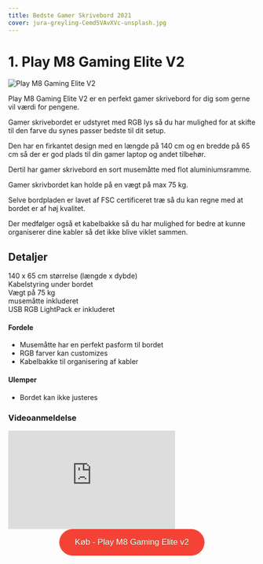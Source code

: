 ```yaml
---
title: Bedste Gamer Skrivebord 2021
cover: jura-greyling-Cemd5VAvXVc-unsplash.jpg
---
```


# 1. Play M8 Gaming Elite V2

![Play M8 Gaming Elite V2](/play-m8-gaming-elite.jpg)

Play M8 Gaming Elite V2 er en perfekt gamer skrivebord for dig som gerne vil værdi for pengene. 

Gamer skrivebordet er udstyret med RGB lys så du har mulighed for at skifte til den farve du synes passer bedste til dit setup.

Den har en firkantet design med en længde på 140 cm og en bredde på 65 cm så der er god plads til din gamer laptop og andet tilbehør.

Dertil har gamer skrivebord en sort musemåtte med flot aluminiumsramme. 

Gamer skrivbordet kan holde på en vægt på max 75 kg. 

Selve bordpladen er lavet af FSC certificeret træ så du kan regne med at bordet er af høj kvalitet.

Der medfølger også et kabelbakke så du har mulighed for bedre at kunne organiserer dine kabler så det ikke blive viklet sammen.


## Detaljer

140 x 65 cm størrelse (længde x dybde) <br>
Kabelstyring under bordet<br>
Vægt på 75 kg <br>
musemåtte inkluderet <br>
USB RGB LightPack er inkluderet <br>

#### Fordele

- Musemåtte har en perfekt pasform til bordet
- RGB farver kan customizes
- Kabelbakke til organisering af kabler

#### Ulemper

- Bordet kan ikke justeres

### Videoanmeldelse

<div style="position: relative
        paddingBottom: 56.25% /* 16:9 */,
        paddingTop: 25,
        height: 0">

 <iframe width="340" height="200" style="          position: absolute,
          top: 0,
          left: 0,
          width: 100%,
          height: 100%"
src="https://www.youtube.com/embed/5NJB9hUageA" SameSite=None
frameborder="0" 
allow="accelerometer; autoplay; encrypted-media; gyroscope; picture-in-picture" 
allowfullscreen></iframe>
</div>

<div style="text-align: center">
<a href="https://www.partner-ads.com/dk/klikbanner.php?partnerid=29353&bannerid=67785&htmlurl=https://www.proshop.dk/Gamer-Bord/Play-M8-Gaming-Elite-v2-Stealth-edition-Gamer-Bord/2914192" target="_blank"  style="background-color:#f44336; 
	border-radius:28px;
	border:1px solid #f44336;
	display:inline-block;
	cursor:pointer;
	color:#ffffff;
	font-family:Arial;
	font-size:17px;
	padding:16px 31px;
	text-decoration:none;
	text-shadow:0px 1px 0px #2f6627;" >Køb - Play M8 Gaming Elite v2 </a>
</div>

<br><br>

<!-- # 2. Arozzi Arena Gaming Desk

![Arozzi Arena Gaming Desk](/arozzi-arena-gaming-desk.jpg)

Arozzi Arena Gaming Desk er en god billig gamer bærbar for dig som gerne vil bruge den til dagligt forbrug og samtidig få god performance når det kommer til gaming.

En af de ting man først ting man lægger mærke til med laptopen er dens hængsel som giver muligheden for at den kan blive stillet på en 180°C vinkel. 

Gamer laptopen har et robust design og den sorte matte-black farve er en fryd for øjnene. Dertil har laptopen lenovos logo som skifter farve
når du vender laptopen til siden. 

Keyboardet har en god følighed når du taster på den og så har den desuden led løs som er et nich touch.

En af det helt store ting ved denn gamer bærbar er dens skærm. 

Den har nemlig en skærmoplysning på 120hz som giver en bedre gaming oplevelse fordi opdateringshastigheden er hurtigere.

Når det kommer til spil kan Lenovo legion 5 trækker de fleste AAA spil med god FPS hvis du sætter indstillinger til medium eller high.

Alt i alt kan denne gamer bærbare klart anbefales hvis du leder efter en billig gamer laptop som også kan spille spil i høj kvalitet. 

## Specs

Full HD Skærm (1920 x 1080) <br>
Ryzen 5 4600H / 2.9 GHz<br>
NVIDIA GeForce RTX 2060 <br>
Hukommelse: 16 GB RAM <br>
Lagerkapacitet:  512 GB SSD <br>

#### Fordele

- Godt keyboard
- Robust design
- 120hz skærmoplysning

#### Ulemper

- Mouse pad er lavet af plastik

### Videoanmeldelse

<div style="position: relative
        paddingBottom: 56.25% /* 16:9 */,
        paddingTop: 25,
        height: 0">

 <iframe width="340" height="200" style="          position: absolute,
          top: 0,
          left: 0,
          width: 100%,
          height: 100%"
src="https://www.youtube.com/embed/7TcS6uB9FZU" SameSite=None
frameborder="0" 
allow="accelerometer; autoplay; encrypted-media; gyroscope; picture-in-picture" 
allowfullscreen></iframe>
</div>

<div style="text-align: center">
<a href="https://www.partner-ads.com/dk/klikbanner.php?partnerid=29353&bannerid=12196&htmlurl=https://webdanes.dk/shop/arozzi-arena-gaming-7889p.html" target="_blank"  style="background-color:#f44336; 
	border-radius:28px;
	border:1px solid #f44336;
	display:inline-block;
	cursor:pointer;
	color:#ffffff;
	font-family:Arial;
	font-size:17px;
	padding:16px 31px;
	text-decoration:none;
	text-shadow:0px 1px 0px #2f6627;" >Køb - Arozzi Arena Gaming Desk </a>
</div>

<br><br>

# 3. Paracon SPAWN

![Paracon SPAWN](/paracon-spawn.jpg)

Paracon SPAWN er en god billig gamer bærbar for dig som gerne vil bruge den til dagligt forbrug og samtidig få god performance når det kommer til gaming.

En af de ting man først ting man lægger mærke til med laptopen er dens hængsel som giver muligheden for at den kan blive stillet på en 180°C vinkel. 

Gamer laptopen har et robust design og den sorte matte-black farve er en fryd for øjnene. Dertil har laptopen lenovos logo som skifter farve
når du vender laptopen til siden. 

Keyboardet har en god følighed når du taster på den og så har den desuden led løs som er et nich touch.

En af det helt store ting ved denn gamer bærbar er dens skærm. 

Den har nemlig en skærmoplysning på 120hz som giver en bedre gaming oplevelse fordi opdateringshastigheden er hurtigere.

Når det kommer til spil kan Lenovo legion 5 trækker de fleste AAA spil med god FPS hvis du sætter indstillinger til medium eller high.

Alt i alt kan denne gamer bærbare klart anbefales hvis du leder efter en billig gamer laptop som også kan spille spil i høj kvalitet. 

## Detaljer

140 x 65 cm størrelse (længde x dybde) <br>
Kabelstyring under bordet<br>
Vægt på 75 kg <br>
musemåtte inkluderet <br>
USB RGB LightPack er inkluderet <br>
### Video

<div style="position: relative
        paddingBottom: 56.25% /* 16:9 */,
        paddingTop: 25,
        height: 0">

 <iframe width="340" height="200" style="          position: absolute,
          top: 0,
          left: 0,
          width: 100%,
          height: 100%"
src="https://www.youtube.com/embed/8chArpjQkwc" SameSite=None
frameborder="0" 
allow="accelerometer; autoplay; encrypted-media; gyroscope; picture-in-picture" 
allowfullscreen></iframe>
</div>

<div style="text-align: center">
<a href="https://www.partner-ads.com/dk/klikbanner.php?partnerid=29353&bannerid=12196&htmlurl=https://webdanes.dk/shop/paracon-spawn-electric-140524p.html" target="_blank"  style="background-color:#f44336; 
	border-radius:28px;
	border:1px solid #f44336;
	display:inline-block;
	cursor:pointer;
	color:#ffffff;
	font-family:Arial;
	font-size:17px;
	padding:16px 31px;
	text-decoration:none;
	text-shadow:0px 1px 0px #2f6627;" >Køb - Paracon SPAWN </a>
</div>

<br><br> -->
